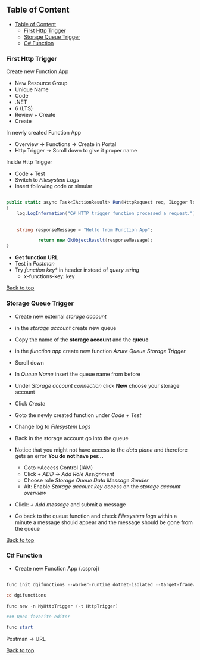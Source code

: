 ## Table of Content
- [Table of Content](#table-of-content)
  - [First Http Trigger](#first-http-trigger)
  - [Storage Queue Trigger](#storage-queue-trigger)
  - [C# Function](#c-function)


### First Http Trigger

Create new Function App
  - New Resource Group
  - Unique Name
  - Code
  - .NET
  - 6 (LTS)
  - Review + Create
  - Create

In newly created Function App
  - Overview -> Functions -> Create in Portal
  - Http Trigger -> Scroll down to give it proper name
  
Inside Http Trigger
  - Code + Test
  - Switch to *Filesystem Logs*
  - Insert following code or simular
  
```csharp

public static async Task<IActionResult> Run(HttpRequest req, ILogger log)
{
    log.LogInformation("C# HTTP trigger function processed a request.");

    
    string responseMessage = "Hello from Function App";

            return new OkObjectResult(responseMessage);
}

```

  - **Get function URL**
  - Test in *Postman*
  - Try *function key** in header instead of *query string*
    - x-functions-key: key

 
[Back to top](#table-of-content)

### Storage Queue Trigger

- Create new external *storage account*
- in the *storage account* create new queue
- Copy the name of the **storage account** and the **queue**
- in the *function app* create new function *Azure Queue Storage Trigger*
- Scroll down
- In *Queue Name* insert the queue name from before
- Under *Storage account connection* click **New** choose your storage account
- Click *Create*

- Goto the newly created function under *Code + Test*
- Change log to *Filesystem Logs*
  
- Back in the storage account go into the queue
- Notice that you might not have access to the *data plane* and therefore gets an error **You do not have per...**
  - Goto *Access Control (IAM)
  - Click *+ ADD* -> *Add Role Assignment*
  - Choose role *Storage Queue Data Message Sender*
  - Alt: Enable *Storage account key access* on the *storage account overview*

- Click: *+ Add message* and submit a message
- Go back to the queue function and check *Filesystem logs* within a minute a message should appear and the message should be gone from the queue



[Back to top](#table-of-content)


### C# Function

- Create new Function App (.csproj)

```powershell

func init dgifunctions --worker-runtime dotnet-isolated --target-framework net8.0

cd dgifunctions

func new -n MyHttpTrigger (-t HttpTrigger)

### Open favorite editor

func start


```

Postman -> URL



[Back to top](#table-of-content)
